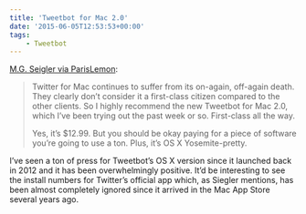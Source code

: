 ```yaml
---
title: 'Tweetbot for Mac 2.0'
date: '2015-06-05T12:53:53+00:00'
tags:
    - Tweetbot
---
```


[M.G. Seigler via ParisLemon](https://parislemon.com/post/120767162772/tweetbot-for-mac-20):

> Twitter for Mac continues to suffer from its on-again, off-again death. They clearly don’t consider it a first-class citizen compared to the other clients. So I highly recommend the new Tweetbot for Mac 2.0, which I’ve been trying out the past week or so. First-class all the way.
>
>  Yes, it’s $12.99. But you should be okay paying for a piece of software you’re going to use a ton. Plus, it’s OS X Yosemite-pretty.

I’ve seen a ton of press for Tweetbot’s OS X version since it launched back in 2012 and it has been overwhelmingly positive. It’d be interesting to see the install numbers for Twitter’s official app which, as Siegler mentions, has been almost completely ignored since it arrived in the Mac App Store several years ago.
